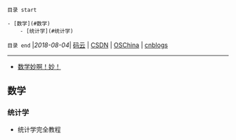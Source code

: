 `目录 start`
 
    - [数学](#数学)
        - [统计学](#统计学)

`目录 end` |_2018-08-04_| [码云](https://gitee.com/gin9) | [CSDN](http://blog.csdn.net/kcp606) | [OSChina](https://my.oschina.net/kcp1104) | [cnblogs](http://www.cnblogs.com/kuangcp)
****************************************
- [数学妙啊！妙！](https://www.zhihu.com/pub/book/119554814)



## 数学
### 统计学
- 统计学完全教程